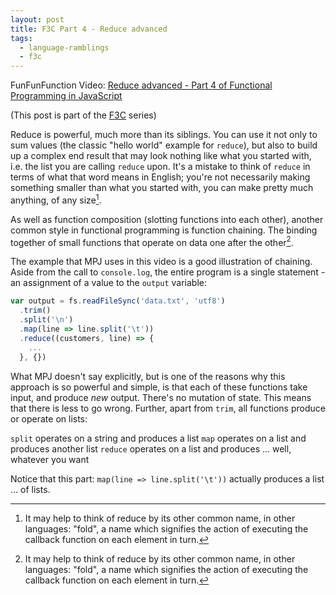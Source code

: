 ```yaml
---
layout: post
title: F3C Part 4 - Reduce advanced
tags:
  - language-ramblings
  - f3c
---
```

FunFunFunction Video: [Reduce advanced - Part 4 of Functional Programming in JavaScript](https://www.youtube.com/watch?v=1DMolJ2FrNY&index=4&list=PL0zVEGEvSaeEd9hlmCXrk5yUyqUag-n84)

(This post is part of the [F3C](/blog/posts/2016/10/02/f3c-a-funfunfunction-companion-series/) series)

Reduce is powerful, much more than its siblings. You can use it not only to sum values (the classic "hello world" example for `reduce`), but also to build up a complex end result that may look nothing like what you started with, i.e. the list you are calling `reduce` upon. It's a mistake to think of `reduce` in terms of what that word means in English; you're not necessarily making something smaller than what you started with, you can make pretty much anything, of any size[^n].

As well as function composition (slotting functions into each other), another common style in functional programming is function chaining. The binding together of small functions that operate on data one after the other[^n].

The example that MPJ uses in this video is a good illustration of chaining. Aside from the call to `console.log`, the entire program is a single statement - an assignment of a value to the `output` variable:

```javascript
var output = fs.readFileSync('data.txt', 'utf8')
  .trim()
  .split('\n')
  .map(line => line.split('\t'))
  .reduce((customers, line) => {
    ...
  }, {})
```

What MPJ doesn't say explicitly, but is one of the reasons why this approach is so powerful and simple, is that each of these functions take input, and produce *new* output. There's no mutation of state. This means that there is less to go wrong. Further, apart from `trim`, all functions produce or operate on lists:

`split` operates on a string and produces a list
`map` operates on a list and produces another list
`reduce` operates on a list and produces ... well, whatever you want

Notice that this part: `map(line => line.split('\t'))` actually produces a list ... of lists. 

[^n]: It may help to think of reduce by its other common name, in other languages: "fold", a name which signifies the action of executing the callback function on each element in turn.

[^n]: This reminds me of the Unix philosophy of small programs doing one thing well, connected and passing data via a series of pipes.

